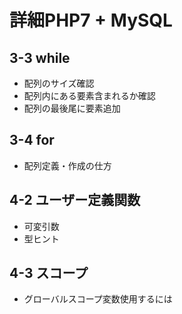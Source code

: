 # 詳細PHP7 + MySQL

## 3-3 while

- 配列のサイズ確認
- 配列内にある要素含まれるか確認
- 配列の最後尾に要素追加

## 3-4 for

- 配列定義・作成の仕方

## 4-2 ユーザー定義関数

- 可変引数
- 型ヒント

## 4-3 スコープ

- グローバルスコープ変数使用するには
